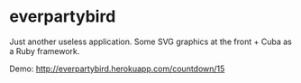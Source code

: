 everpartybird
=============

Just another useless application. 
Some SVG graphics at the front + Cuba as a Ruby framework.

Demo: http://everpartybird.herokuapp.com/countdown/15
